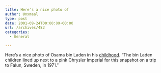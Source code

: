 ```yaml
---
title: Here’s a nice photo of
author: Unxmaal
type: post
date: 2001-09-24T00:00:00+00:00
url: /archives/483
categories:
  - General

---
```

Here&#8217;s a nice photo of Osama bin Laden in his <A HREF="http://www.cellar.org/pictures/youngbinladen.jpg">childhood</A>. &#8220;The bin Laden children lined up next to a pink Chrysler Imperial for this snapshot on a trip to Falun, Sweden, in 1971.&#8221;